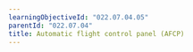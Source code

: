 ```yaml
---
learningObjectiveId: "022.07.04.05"
parentId: "022.07.04"
title: Automatic flight control panel (AFCP)
---
```

